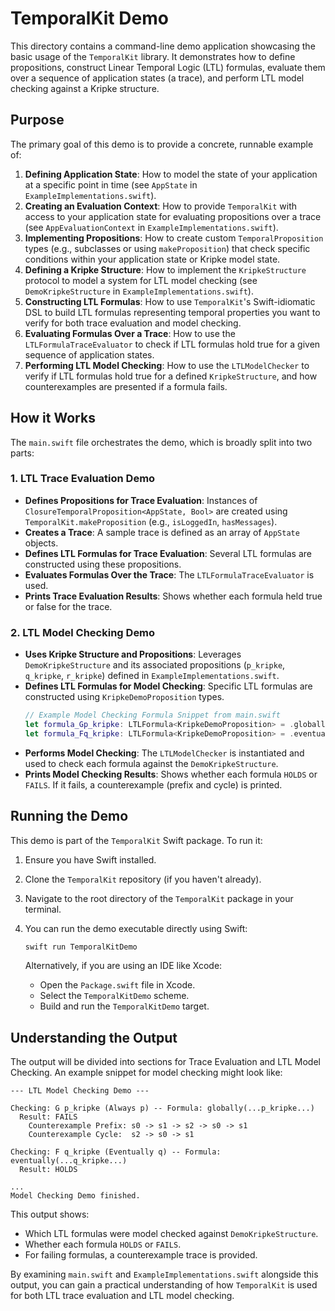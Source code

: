# TemporalKit Demo

This directory contains a command-line demo application showcasing the basic usage of the `TemporalKit` library. It demonstrates how to define propositions, construct Linear Temporal Logic (LTL) formulas, evaluate them over a sequence of application states (a trace), and perform LTL model checking against a Kripke structure.

## Purpose

The primary goal of this demo is to provide a concrete, runnable example of:

1. **Defining Application State**: How to model the state of your application at a specific point in time (see `AppState` in `ExampleImplementations.swift`).
2. **Creating an Evaluation Context**: How to provide `TemporalKit` with access to your application state for evaluating propositions over a trace (see `AppEvaluationContext` in `ExampleImplementations.swift`).
3. **Implementing Propositions**: How to create custom `TemporalProposition` types (e.g., subclasses or using `makeProposition`) that check specific conditions within your application state or Kripke model state.
4. **Defining a Kripke Structure**: How to implement the `KripkeStructure` protocol to model a system for LTL model checking (see `DemoKripkeStructure` in `ExampleImplementations.swift`).
5. **Constructing LTL Formulas**: How to use `TemporalKit`'s Swift-idiomatic DSL to build LTL formulas representing temporal properties you want to verify for both trace evaluation and model checking.
6. **Evaluating Formulas Over a Trace**: How to use the `LTLFormulaTraceEvaluator` to check if LTL formulas hold true for a given sequence of application states.
7. **Performing LTL Model Checking**: How to use the `LTLModelChecker` to verify if LTL formulas hold true for a defined `KripkeStructure`, and how counterexamples are presented if a formula fails.

## How it Works

The `main.swift` file orchestrates the demo, which is broadly split into two parts:

### 1. LTL Trace Evaluation Demo

- **Defines Propositions for Trace Evaluation**: Instances of `ClosureTemporalProposition<AppState, Bool>` are created using `TemporalKit.makeProposition` (e.g., `isLoggedIn`, `hasMessages`).
- **Creates a Trace**: A sample trace is defined as an array of `AppState` objects.
- **Defines LTL Formulas for Trace Evaluation**: Several LTL formulas are constructed using these propositions.
- **Evaluates Formulas Over the Trace**: The `LTLFormulaTraceEvaluator` is used.
- **Prints Trace Evaluation Results**: Shows whether each formula held true or false for the trace.

### 2. LTL Model Checking Demo

- **Uses Kripke Structure and Propositions**: Leverages `DemoKripkeStructure` and its associated propositions (`p_kripke`, `q_kripke`, `r_kripke`) defined in `ExampleImplementations.swift`.
- **Defines LTL Formulas for Model Checking**: Specific LTL formulas are constructed using `KripkeDemoProposition` types.
    ```swift
    // Example Model Checking Formula Snippet from main.swift
    let formula_Gp_kripke: LTLFormula<KripkeDemoProposition> = .globally(.atomic(p_kripke)) // G p
    let formula_Fq_kripke: LTLFormula<KripkeDemoProposition> = .eventually(.atomic(q_kripke)) // F q
    ```
- **Performs Model Checking**: The `LTLModelChecker` is instantiated and used to check each formula against the `DemoKripkeStructure`.
- **Prints Model Checking Results**: Shows whether each formula `HOLDS` or `FAILS`. If it fails, a counterexample (prefix and cycle) is printed.

## Running the Demo

This demo is part of the `TemporalKit` Swift package. To run it:

1. Ensure you have Swift installed.
2. Clone the `TemporalKit` repository (if you haven't already).
3. Navigate to the root directory of the `TemporalKit` package in your terminal.
4. You can run the demo executable directly using Swift:

    ```bash
    swift run TemporalKitDemo
    ```

    Alternatively, if you are using an IDE like Xcode:
    * Open the `Package.swift` file in Xcode.
    * Select the `TemporalKitDemo` scheme.
    * Build and run the `TemporalKitDemo` target.

## Understanding the Output

The output will be divided into sections for Trace Evaluation and LTL Model Checking. 
An example snippet for model checking might look like:

```
--- LTL Model Checking Demo ---

Checking: G p_kripke (Always p) -- Formula: globally(...p_kripke...)
  Result: FAILS
    Counterexample Prefix: s0 -> s1 -> s2 -> s0 -> s1
    Counterexample Cycle:  s2 -> s0 -> s1

Checking: F q_kripke (Eventually q) -- Formula: eventually(...q_kripke...)
  Result: HOLDS

...
Model Checking Demo finished.
```

This output shows:
* Which LTL formulas were model checked against `DemoKripkeStructure`.
* Whether each formula `HOLDS` or `FAILS`.
* For failing formulas, a counterexample trace is provided.

By examining `main.swift` and `ExampleImplementations.swift` alongside this output, you can gain a practical understanding of how `TemporalKit` is used for both LTL trace evaluation and LTL model checking.
